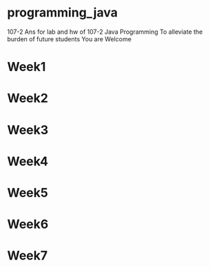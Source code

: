 # programming_java
107-2
Ans for lab and hw of 107-2 Java Programming
To alleviate the burden of future students
You are Welcome

# Week1 
# Week2
# Week3
# Week4
# Week5
# Week6
# Week7
